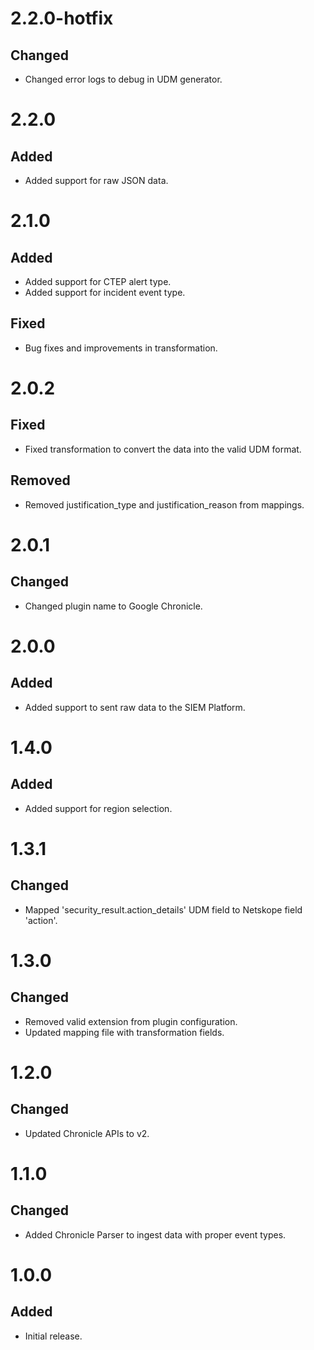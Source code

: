 # 2.2.0-hotfix
## Changed
- Changed error logs to debug in UDM generator.

# 2.2.0
## Added
- Added support for raw JSON data.

# 2.1.0
## Added
- Added support for CTEP alert type.
- Added support for incident event type.

## Fixed
- Bug fixes and improvements in transformation.

# 2.0.2

## Fixed
- Fixed transformation to convert the data into the valid UDM format.

## Removed
- Removed justification_type and justification_reason from mappings.

# 2.0.1
## Changed
- Changed plugin name to Google Chronicle.

# 2.0.0
## Added
- Added support to sent raw data to the SIEM Platform.

# 1.4.0
## Added
- Added support for region selection.

# 1.3.1
## Changed
- Mapped 'security_result.action_details' UDM field to Netskope field 'action'.

# 1.3.0
## Changed
- Removed valid extension from plugin configuration.
- Updated mapping file with transformation fields.

# 1.2.0
## Changed
- Updated Chronicle APIs to v2.

# 1.1.0
## Changed
- Added Chronicle Parser to ingest data with proper event types.

# 1.0.0
## Added
- Initial release.